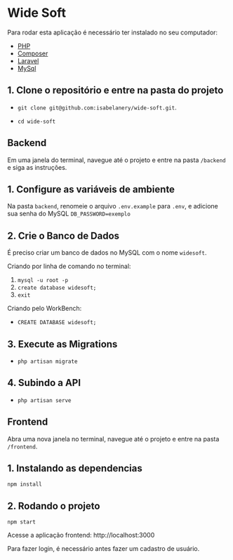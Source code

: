 # Wide Soft

Para rodar esta aplicação é necessário ter instalado no seu computador:
- [PHP](https://www.php.net/manual/pt_BR/install.php)
- [Composer](https://getcomposer.org/)
- [Laravel](https://laravel.com/docs/4.2#install-composer)
- [MySql](https://dev.mysql.com/doc/mysql-getting-started/en/)

## 1. Clone o repositório e entre na pasta do projeto

  - `git clone git@github.com:isabelanery/wide-soft.git`.

  - `cd wide-soft` 


## Backend
Em uma janela do terminal, navegue até o projeto e entre na pasta `/backend` e siga as instruções.

## 1. Configure as variáveis de ambiente
Na pasta `backend`, renomeie o arquivo `.env.example` para `.env`, e adicione sua senha do MySQL
`DB_PASSWORD=exemplo`

## 2. Crie o Banco de Dados
É preciso criar um banco de dados no MySQL com o nome `widesoft`.

Criando por linha de comando no terminal: 
  1. `mysql -u root -p`
  2. `create database widesoft;`
  3. `exit`

Criando pelo WorkBench: 
  - `CREATE DATABASE widesoft;`

## 3. Execute as Migrations 
  - `php artisan migrate`

## 4. Subindo a API 
  - `php artisan serve`

## Frontend
Abra uma nova janela no terminal, navegue até o projeto e entre na pasta `/frontend`.

## 1. Instalando as dependencias
`npm install`

## 2. Rodando o projeto
`npm start`

Acesse a aplicação frontend: http://localhost:3000

Para fazer login, é necessário antes fazer um cadastro de usuário.